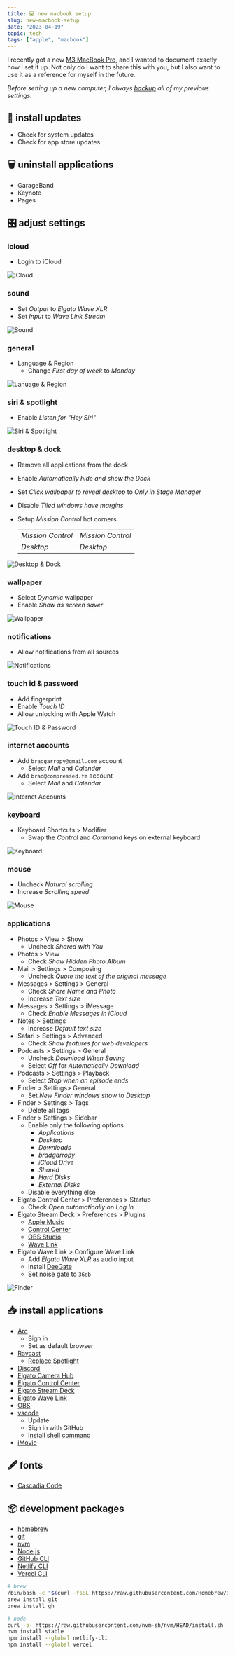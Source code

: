 ```yaml
---
title: 💻 new macbook setup
slug: new-macbook-setup
date: "2023-04-19"
topic: tech
tags: ["apple", "macbook"]
---
```


I recently got a new [M3 MacBook Pro][macbook-pro], and I wanted to document exactly how I set it up. Not only do I want to share this with you, but I also want to use it as a reference for myself in the future.

_Before setting up a new computer, I always [backup][backup] all of my previous settings._

## 🔺 install updates

-   Check for system updates
-   Check for app store updates

## 🗑️ uninstall applications

-   GarageBand
-   Keynote
-   Pages

## 🎛️ adjust settings

### icloud

-   Login to iCloud

![iCloud][icloud]

### sound

-   Set _Output_ to _Elgato Wave XLR_
-   Set _Input_ to _Wave Link Stream_

![Sound][sound]

### general

-   Language & Region
    -   Change _First day of week_ to _Monday_

![Lanuage & Region][language-and-region]

### siri & spotlight

-   Enable _Listen for "Hey Siri"_

![Siri & Spotlight][siri-and-spotlight]

### desktop & dock

-   Remove all applications from the dock
-   Enable _Automatically hide and show the Dock_
-   Set _Click wallpaper to reveal desktop_ to _Only in Stage Manager_
-   Disable _Tiled windows have margins_
-   Setup _Mission Control_ hot corners

    |                   |                   |
    | ----------------- | ----------------- |
    | _Mission Control_ | _Mission Control_ |
    | _Desktop_         | _Desktop_         |

![Desktop & Dock][desktop-and-dock]

### wallpaper

-   Select _Dynamic_ wallpaper
-   Enable _Show as screen saver_

![Wallpaper][wallpaper]

### notifications

-   Allow notifications from all sources

![Notifications][notifications]

### touch id & password

-   Add fingerprint
-   Enable _Touch ID_
-   Allow unlocking with Apple Watch

![Touch ID & Password][touch-id-and-password]

### internet accounts

-   Add `bradgarropy@gmail.com` account
    -   Select _Mail_ and _Calendar_
-   Add `brad@compressed.fm` account
    -   Select _Mail_ and _Calendar_

![Internet Accounts][internet-accounts]

### keyboard

-   Keyboard Shortcuts > Modifier
    -   Swap the _Control_ and _Command_ keys on external keyboard

![Keyboard][keyboard]

### mouse

-   Uncheck _Natural scrolling_
-   Increase _Scrolling speed_

![Mouse][mouse]

### applications

-   Photos > View > Show
    -   Uncheck _Shared with You_
-   Photos > View
    -   Check _Show Hidden Photo Album_
-   Mail > Settings > Composing
    -   Uncheck _Quote the text of the original message_
-   Messages > Settings > General
    -   Check _Share Name and Photo_
    -   Increase _Text size_
-   Messages > Settings > iMessage
    -   Check _Enable Messages in iCloud_
-   Notes > Settings
    -   Increase _Default text size_
-   Safari > Settings > Advanced
    -   Check _Show features for web developers_
-   Podcasts > Settings > General
    -   Uncheck _Download When Saving_
    -   Select _Off_ for _Automatically Download_
-   Podcasts > Settings > Playback
    -   Select _Stop when an episode ends_
-   Finder > Settings> General
    -   Set _New Finder windows show_ to _Desktop_
-   Finder > Settings > Tags
    -   Delete all tags
-   Finder > Settings > Sidebar
    -   Enable only the following options
        -   _Applications_
        -   _Desktop_
        -   _Downloads_
        -   _bradgarropy_
        -   _iCloud Drive_
        -   _Shared_
        -   _Hard Disks_
        -   _External Disks_
    -   Disable everything else
-   Elgato Control Center > Preferences > Startup
    -   Check _Open automatically on Log In_
-   Elgato Stream Deck > Preferences > Plugins
    -   [Apple Music][apple-music-plugin]
    -   [Control Center][control-center-plugin]
    -   [OBS Studio][obs-studio-plugin]
    -   [Wave Link][wave-link-plugin]
-   Elgato Wave Link > Configure Wave Link
    -   Add _Elgato Wave XLR_ as audio input
    -   Install [DeeGate][deegate]
    -   Set noise gate to `36db`

![Finder][finder]

## 📥 install applications

-   [Arc][arc]
    -   Sign in
    -   Set as default browser
-   [Raycast][raycast]
    -   [Replace Spotlight][raycast-hotkey]
-   [Discord][discord]
-   [Elgato Camera Hub][elgato]
-   [Elgato Control Center][elgato]
-   [Elgato Stream Deck][elgato]
-   [Elgato Wave Link][elgato]
-   [OBS][obs]
-   [vscode][vscode]
    -   Update
    -   Sign in with GitHub
    -   [Install shell command][vscode-cli]
-   [iMovie][imovie]

## 🖋️ fonts

-   [Cascadia Code][cascadia-code]

## 📦 development packages

-   [homebrew][homebrew]
-   [git][git]
-   [nvm][nvm]
-   [Node.js][node]
-   [GitHub CLI][github-cli]
-   [Netlify CLI][netlify-cli]
-   [Vercel CLI][vercel-cli]

```zsh
# brew
/bin/bash -c "$(curl -fsSL https://raw.githubusercontent.com/Homebrew/install/HEAD/install.sh)"
brew install git
brew install gh

# node
curl -o- https://raw.githubusercontent.com/nvm-sh/nvm/HEAD/install.sh | bash
nvm install stable
npm install --global netlify-cli
npm install --global vercel
```

[macbook-pro]: https://amzn.to/3AW5abz
[backup]: https://bradgarropy.com/blog/backup-and-restore
[arc]: https://arc.net/download
[raycast]: https://www.raycast.com
[raycast-hotkey]: https://manual.raycast.com/hotkey
[vscode]: https://code.visualstudio.com/download
[discord]: https://discord.com/download
[obs]: https://obsproject.com/download
[elgato]: https://www.elgato.com/en/downloads
[homebrew]: https://brew.sh
[git]: https://git-scm.com
[nvm]: https://github.com/nvm-sh/nvm
[node]: https://nodejs.org/en/download/package-manager
[vercel-cli]: https://vercel.com/docs/cli
[github-cli]: https://cli.github.com
[netlify-cli]: https://www.netlify.com/products/cli
[vscode-cli]: https://code.visualstudio.com/docs/setup/mac#_launching-from-the-command-line
[icloud]: https://res.cloudinary.com/bradgarropy/image/upload/bradgarropy.com/posts/icloud.png
[siri-and-spotlight]: https://res.cloudinary.com/bradgarropy/image/upload/bradgarropy.com/posts/siri-and-spotlight.png
[desktop-and-dock]: https://res.cloudinary.com/bradgarropy/image/upload/bradgarropy.com/posts/desktop-and-dock.png
[notifications]: https://res.cloudinary.com/bradgarropy/image/upload/bradgarropy.com/posts/notifications.png
[wallpaper]: https://res.cloudinary.com/bradgarropy/image/upload/bradgarropy.com/posts/wallpaper.png
[touch-id-and-password]: https://res.cloudinary.com/bradgarropy/image/upload/bradgarropy.com/posts/touch-id-and-password.png
[internet-accounts]: https://res.cloudinary.com/bradgarropy/image/upload/bradgarropy.com/posts/internet-accounts.png
[keyboard]: https://res.cloudinary.com/bradgarropy/image/upload/bradgarropy.com/posts/keyboard.png
[mouse]: https://res.cloudinary.com/bradgarropy/image/upload/bradgarropy.com/posts/mouse.png
[finder]: https://res.cloudinary.com/bradgarropy/image/upload/bradgarropy.com/posts/finder.png
[cascadia-code]: https://github.com/microsoft/cascadia-code
[imovie]: https://apps.apple.com/us/app/imovie/id408981434
[language-and-region]: https://res.cloudinary.com/bradgarropy/image/upload/bradgarropy.com/posts/language-and-region.png
[sound]: https://res.cloudinary.com/bradgarropy/image/upload/bradgarropy.com/posts/sound.png
[apple-music-plugin]: https://marketplace.elgato.com/product/apple-music-719b94df-ee43-47b3-a7c0-a3ea176ebbec
[control-center-plugin]: https://marketplace.elgato.com/product/control-center-39a4fa43-1afe-457a-8a19-b5d386e77d53
[obs-studio-plugin]: https://marketplace.elgato.com/product/obs-studio-35615969-830f-45c9-ba0a-1a295bba7fec
[wave-link-plugin]: https://marketplace.elgato.com/product/wave-link-1baa435a-c623-406d-b53c-53338c6d95d3
[deegate]: https://dotec-audio.com/deegate.html
